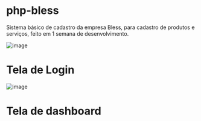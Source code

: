 # php-bless

Sistema básico de cadastro da empresa Bless, para cadastro de produtos e serviços, feito em 1 semana de desenvolvimento.

![image](https://user-images.githubusercontent.com/60290669/151893691-68a6f07b-6a4e-40ec-917d-c5f2a6077be3.png)
# Tela de Login

![image](https://user-images.githubusercontent.com/60290669/151893815-30601460-ae9e-45ea-bfc0-55456d43dd23.png)
# Tela de dashboard
